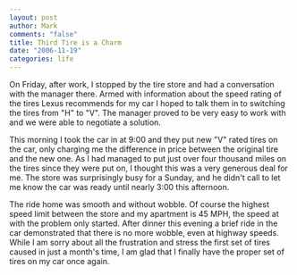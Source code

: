 ```yaml
--- 
layout: post
author: Mark
comments: "false"
title: Third Tire is a Charm
date: "2006-11-19"
categories: life
---
```

On Friday, after work, I stopped by the tire store and had a conversation with the manager there. Armed with information about the speed rating of the tires Lexus recommends for my car I hoped to talk them in to switching the tires from "H" to "V". The manager proved to be very easy to work with and we were able to negotiate a solution.

This morning I took the car in at 9:00 and they put new "V" rated tires on the car, only charging me the difference in price between the original tire and the new one. As I had managed to put just over four thousand miles on the tires since they were put on, I thought this was a very generous deal for me. The store was surprisingly busy for a Sunday, and he didn't call to let me know the car was ready until nearly 3:00 this afternoon.

The ride home was smooth and without wobble. Of course the highest speed limit between the store and my apartment is 45 MPH, the speed at with the problem only started. After dinner this evening a brief ride in the car demonstrated that there is no more wobble, even at highway speeds. While I am sorry about all the frustration and stress the first set of tires caused in just a month's time, I am glad that I finally have the proper set of tires on my car once again.
